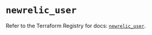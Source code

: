 # `newrelic_user`

Refer to the Terraform Registry for docs: [`newrelic_user`](https://registry.terraform.io/providers/newrelic/newrelic/3.47.0/docs/resources/user).
